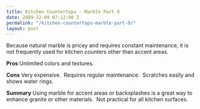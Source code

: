 ```yaml
---
title: Kitchen Countertops - Marble Part 9
date: 2009-12-09 07:12:00 Z
permalink: "/kitchen-countertops-marble-part-9/"
layout: post
---
```


<div class="separator" style="clear: both; text-align: center;"><a style="clear: right; float: right; margin-bottom: 1em; margin-left: 1em;" href="http://1.bp.blogspot.com/_7AGTcxqqYm8/Sx-8E2q4PhI/AAAAAAAAAHY/4rG2V73WmPQ/s1600-h/images.jpg"><img src="http://1.bp.blogspot.com/_7AGTcxqqYm8/Sx-8E2q4PhI/AAAAAAAAAHY/4rG2V73WmPQ/s320/images.jpg" border="0" alt="" /></a></div>
Because natural marble is pricey and requires constant maintenance, it is not frequently used for kitchen counters other than accent areas.

<strong>Pros</strong>
Unlimited colors and textures.

<strong>Cons</strong>
Very expensive.  Requires regular maintenance.  Scratches easily and shows water rings.

<strong>Summary</strong>
Using marble for accent areas or backsplashes is a great way to enhance granite or other materials.  Not practical for all kitchen surfaces.
<strong>
</strong>
